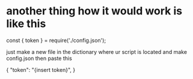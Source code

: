 # another thing how it would work is like this

const { token } = require('./config.json');

just make a new file in the dictionary where ur script is located and make config.json then paste this

{
  "token": "{insert token}",
}
